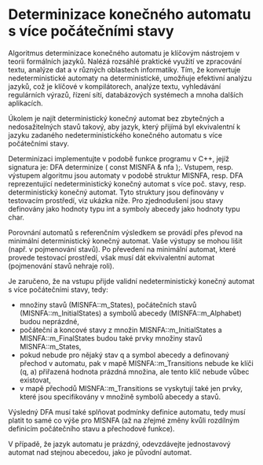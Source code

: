 # Determinizace konečného automatu s více počátečními stavy

Algoritmus determinizace konečného automatu je klíčovým nástrojem v teorii formálních jazyků. Nalézá rozsáhlé praktické využití ve zpracování textu, analýze dat a v různých oblastech informatiky. Tím, že konvertuje nedeterministické automaty na deterministické, umožňuje efektivní analýzu jazyků, což je klíčové v kompilátorech, analýze textu, vyhledávání regulárních výrazů, řízení sítí, databázových systémech a mnoha dalších aplikacích.

Úkolem je najít deterministický konečný automat bez zbytečných a nedosažitelných stavů takový, aby jazyk, který přijímá byl ekvivalentní k jazyku zadaného nedeterministického konečného automatu s více počátečními stavy.

Determinizaci implementujte v podobě funkce programu v C++, jejíž signatura je: DFA determinize ( const MISNFA & nfa );. Vstupem, resp. výstupem algoritmu jsou automaty v podobě struktur MISNFA, resp. DFA reprezentující nedeterministický konečný automat s více poč. stavy, resp. deterministický konečný automat. Tyto struktury jsou definovány v testovacím prostředí, viz ukázka níže. Pro zjednodušení jsou stavy definovány jako hodnoty typu int a symboly abecedy jako hodnoty typu char.

Porovnání automatů s referenčním výsledkem se provádí přes převod na minimální deterministický konečný automat. Vaše výstupy se mohou lišit (např. v pojmenování stavů). Po převedení na minimální automat, které provede testovací prostředí, však musí dát ekvivalentní automat (pojmenování stavů nehraje roli).

Je zaručeno, že na vstupu přijde validní nedeterministický konečný automat s více počátečními stavy, tedy:
- množiny stavů (MISNFA::m_States), počátečních stavů (MISNFA::m_InitialStates) a symbolů abecedy (MISNFA::m_Alphabet) budou neprázdné,
- počáteční a koncové stavy z množin MISNFA::m_InitialStates a MISNFA::m_FinalStates budou také prvky množiny stavů MISNFA::m_States,
- pokud nebude pro nějaký stav q a symbol abecedy a definovaný přechod v automatu, pak v mapě MISNFA::m_Transitions nebude ke klíči (q, a) přiřazená hodnota prázdná množina, ale tento klíč nebude vůbec existovat,
- v mapě přechodů MISNFA::m_Transitions se vyskytují také jen prvky, které jsou specifikovány v množině symbolů abecedy a stavů.

Výsledný DFA musí také splňovat podmínky definice automatu, tedy musí platit to samé co výše pro MISNFA (až na zřejmé změny kvůli rozdílným definicím počátečního stavu a přechodové funkce).

V případě, že jazyk automatu je prázdný, odevzdávejte jednostavový automat nad stejnou abecedou, jako je původní automat.